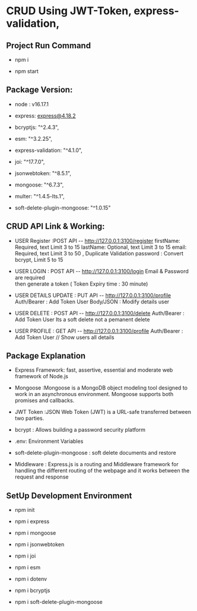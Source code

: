 # CRUD __Using JWT-Token, express-validation__, 

## Project Run Command
* npm i

* npm start

## Package Version:
  * node : v16.17.1
  
 * express: express@4.18.2
  
 * bcryptjs: "^2.4.3",
  
 * esm: "^3.2.25",
  
 * express-validation: "^4.1.0",
  
* joi: "^17.7.0",
  
 * jsonwebtoken: "^8.5.1",
  
 * mongoose: "^6.7.3",
  
 * multer: "^1.4.5-lts.1",
  
 * soft-delete-plugin-mongoose: "^1.0.15"

## CRUD API Link & Working:
  * USER Register :POST API --   http://127.0.0.1:3100/register 
    firstName: Required, text Limit 3 to 15 
    lastName: Optional, text Limit 3 to 15
    email: Required, text Limit 3 to 50 , Duplicate Validation
    password : Convert bcrypt, Limit 5 to 15

  * USER LOGIN : POST API -- http://127.0.0.1:3100/login
    Email & Password are required  
    then generate a token ( Token Expiry time : 30 minute)

  * USER DETAILS UPDATE : PUT API -- http://127.0.0.1:3100/profile 
    Auth/Bearer : Add Token User
    Body/JSON : Modify details user

  * USER DELETE : POST API --  http://127.0.0.1:3100/delete
    Auth/Bearer : Add Token User
    Its a soft delete not a pemanent delete

  * USER PROFILE : GET API -- http://127.0.0.1:3100/profile
    Auth/Bearer : Add Token User // Show users all details


## Package Explanation
* Express Framework: fast, assertive, essential and moderate web framework of Node.js

* Mongoose :Mongoose is a MongoDB object modeling tool designed to work in an asynchronous environment. Mongoose supports both promises and callbacks.

* JWT Token :JSON Web Token (JWT) is a URL-safe  transferred between two parties.

* bcrypt : Allows building a password security platform

* .env: Environment Variables

* soft-delete-plugin-mongoose : soft delete documents and restore

* Middleware : Express.js is a routing and Middleware framework for handling the different routing of the webpage and it works between the request and response


## SetUp Development Environment
  * npm init
  
  * npm i express
  
  * npm i mongoose
  
  * npm i jsonwebtoken
  
  * npm i joi
  
  * npm i esm
  
  * npm i dotenv
  
  * npm i bcryptjs
  
  * npm i soft-delete-plugin-mongoose
  
